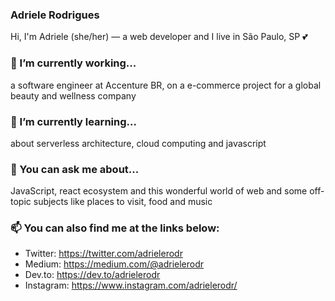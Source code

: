 ### Adriele Rodrigues
Hi, I'm Adriele (she/her) — a web developer and I live in São Paulo, SP 💕

### 🔭 I’m currently working...
a software engineer at Accenture BR, on a e-commerce project for a global beauty and wellness company

### 🌱 I’m currently learning...
about serverless architecture, cloud computing and javascript

### 💬 You can ask me about...
JavaScript, react ecosystem and this wonderful world of web and some off-topic subjects like places to visit, food and music

### 📫 You can also find me at the links below:
- Twitter: https://twitter.com/adrielerodr
- Medium: https://medium.com/@adrielerodr
- Dev.to: https://dev.to/adrielerodr
- Instagram: https://www.instagram.com/adrielerodr/
